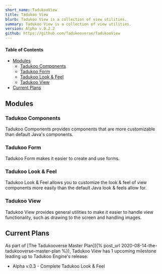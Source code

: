 ```yaml
---
short_name: TadukooView
title: Tadukoo View
blurb: Tadukoo View is a collection of view utilities.
summary: Tadukoo View is a collection of view utilities.
version: Alpha v.0.2.2
github: https://github.com/Tadukooverse/TadukooView
---
```


#### Table of Contents
* [Modules](#modules)
    * [Tadukoo Components](#tadukoo-components)
    * [Tadukoo Form](#tadukoo-form)
    * [Tadukoo Look & Feel](#tadukoo-look--feel)
    * [Tadukoo View](#tadukoo-view)
* [Current Plans](#current-plans)

## Modules
### Tadukoo Components
Tadukoo Components provides components that are more customizable than default Java's components.

### Tadukoo Form
Tadukoo Form makes it easier to create and use forms.

### Tadukoo Look & Feel
Tadukoo Look & Feel allows you to customize the look & feel of view components more easily than the default Java 
look & feels allow for.

### Tadukoo View
Tadukoo View provides general utilities to make it easier to handle view functionality, such as drawing to the 
screen and handling images.

## Current Plans
As part of [The Tadukooverse Master Plan]({% post_url 2020-08-14-the-tadukooverse-master-plan %}), Tadukoo View has 1 upcoming milestone leading up to Tadukoo Engine's release:
* Alpha v.0.3 - Complete Tadukoo Look & Feel
